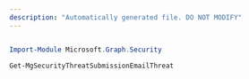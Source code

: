 ```yaml
---
description: "Automatically generated file. DO NOT MODIFY"
---
```


```powershell

Import-Module Microsoft.Graph.Security

Get-MgSecurityThreatSubmissionEmailThreat

```